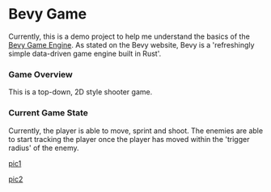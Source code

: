 # Bevy Game

Currently, this is a demo project to help me understand the basics of the 
[Bevy Game Engine](https://bevyengine.org/). As stated on the Bevy website, Bevy is a 'refreshingly simple data-driven game engine built in Rust'. 

### Game Overview
This is a top-down, 2D style shooter game. 

### Current Game State
Currently, the player is able to move, sprint and shoot. The enemies are able to start tracking the player once the player has moved within the 'trigger radius' of the enemy. 

[pic1](pictures/pic1.png)

[pic2](pictures/pic2.png)